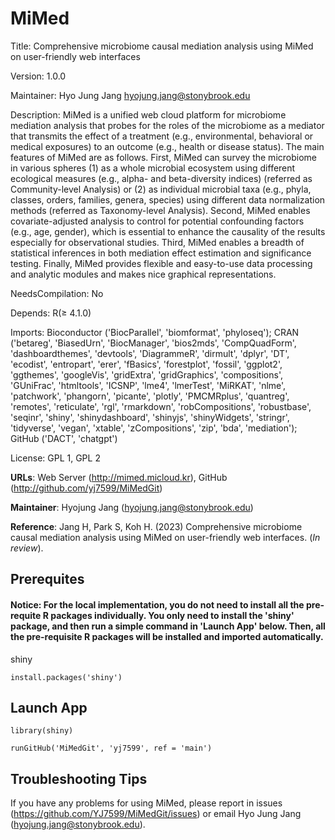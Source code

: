 # MiMed

Title: Comprehensive microbiome causal mediation analysis using MiMed on user-friendly web interfaces

Version: 1.0.0

Maintainer: Hyo Jung Jang <hyojung.jang@stonybrook.edu>

Description: MiMed is a unified web cloud platform for microbiome mediation analysis that probes for the roles of the microbiome as a mediator that transmits the effect of a treatment (e.g., environmental, behavioral or medical exposures) to an outcome (e.g., health or disease status). The main features of MiMed are as follows. First, MiMed can survey the microbiome in various spheres (1) as a whole microbial ecosystem using different ecological measures (e.g., alpha- and beta-diversity indices) (referred as Community-level Analysis) or (2) as individual microbial taxa (e.g., phyla, classes, orders, families, genera, species) using different data normalization methods (referred as Taxonomy-level Analysis). Second, MiMed enables covariate-adjusted analysis to control for potential confounding factors (e.g., age, gender), which is essential to enhance the causality of the results especially for observational studies. Third, MiMed enables a breadth of statistical inferences in both mediation effect estimation and significance testing. Finally, MiMed provides flexible and easy-to-use data processing and analytic modules and makes nice graphical representations.

NeedsCompilation: No

Depends: R(≥ 4.1.0)

Imports: Bioconductor ('BiocParallel', 'biomformat', 'phyloseq'); CRAN ('betareg', 'BiasedUrn', 'BiocManager', 'bios2mds', 'CompQuadForm', 'dashboardthemes', 'devtools', 'DiagrammeR', 'dirmult', 'dplyr', 'DT', 'ecodist', 'entropart', 'erer', 'fBasics', 'forestplot', 'fossil', 'ggplot2', 'ggthemes', 'googleVis', 'gridExtra', 'gridGraphics', 'compositions', 'GUniFrac', 'htmltools', 'ICSNP', 'lme4', 'lmerTest', 'MiRKAT', 'nlme', 'patchwork', 'phangorn', 'picante', 'plotly', 'PMCMRplus', 'quantreg', 'remotes', 'reticulate', 'rgl', 'rmarkdown', 'robCompositions', 'robustbase', 'seqinr', 'shiny', 'shinydashboard', 'shinyjs', 'shinyWidgets', 'stringr', 'tidyverse', 'vegan', 'xtable', 'zCompositions', 'zip', 'bda', 'mediation'); GitHub ('DACT', 'chatgpt')

License: GPL 1, GPL 2 

**URLs**: Web Server (http://mimed.micloud.kr), GitHub (http://github.com/yj7599/MiMedGit) 

**Maintainer**: Hyojung Jang (hyojung.jang@stonybrook.edu)

**Reference**: Jang H, Park S, Koh H. (2023) Comprehensive microbiome causal mediation analysis using MiMed on user-friendly web interfaces. (*In review*). 

## Prerequites

#### Notice: For the local implementation, you do not need to install all the pre-requite R packages individually. You only need to install the 'shiny' package, and then run a simple command in 'Launch App' below. Then, all the pre-requisite R packages will be installed and imported automatically. 

shiny
```
install.packages('shiny')
```

## Launch App

```
library(shiny)

runGitHub('MiMedGit', 'yj7599', ref = 'main')
```

## Troubleshooting Tips

If you have any problems for using MiMed, please report in issues (https://github.com/YJ7599/MiMedGit/issues) or email Hyo Jung Jang (hyojung.jang@stonybrook.edu).

